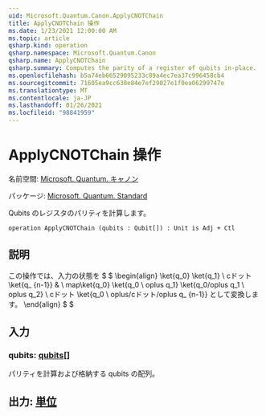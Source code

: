 ```yaml
---
uid: Microsoft.Quantum.Canon.ApplyCNOTChain
title: ApplyCNOTChain 操作
ms.date: 1/23/2021 12:00:00 AM
ms.topic: article
qsharp.kind: operation
qsharp.namespace: Microsoft.Quantum.Canon
qsharp.name: ApplyCNOTChain
qsharp.summary: Computes the parity of a register of qubits in-place.
ms.openlocfilehash: b5a74eb66529095233c89a4ec7ea37c996458cb4
ms.sourcegitcommit: 71605ea9cc630e84e7ef29027e1f0ea06299747e
ms.translationtype: MT
ms.contentlocale: ja-JP
ms.lasthandoff: 01/26/2021
ms.locfileid: "98841959"
---
```

# <a name="applycnotchain-operation"></a>ApplyCNOTChain 操作

名前空間: [Microsoft. Quantum. キャノン](xref:Microsoft.Quantum.Canon)

パッケージ: [Microsoft. Quantum. Standard](https://nuget.org/packages/Microsoft.Quantum.Standard)


Qubits のレジスタのパリティを計算します。

```qsharp
operation ApplyCNOTChain (qubits : Qubit[]) : Unit is Adj + Ctl
```


## <a name="description"></a>説明

この操作では、入力の状態を $ $ \begin{align} \ket{q_0} \ket{q_1} \ cドット \ket{q_ {n-1}} & \ map\ket{q_0} \ket{q_0 \ oplus q_1} \ket{q_0/oplus q_1 \ oplus q_2} \ cドット \ket{q_0 \ oplus/cドット/oplus q_ {n-1}} として変換します。
\end{align} $ $

## <a name="input"></a>入力

### <a name="qubits--qubit"></a>qubits: [qubits](xref:microsoft.quantum.lang-ref.qubit)[]

パリティを計算および格納する qubits の配列。



## <a name="output--unit"></a>出力: [単位](xref:microsoft.quantum.lang-ref.unit)


